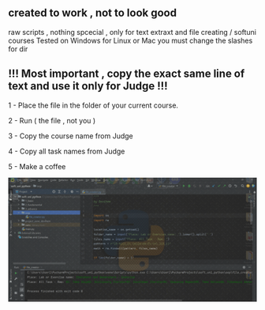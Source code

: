 ## created to work , not to look good
 
 raw scripts , nothing spcecial , only for text extraxt and file creating  / softuni courses
Tested on Windows  for Linux or Mac you must change the slashes for dir

## !!! Most important , copy the exact same line of text  and use it only for Judge !!!

1 - Place the file in the folder of your current course.

2 - Run ( the file , not you )

3 - Copy the course name from Judge

4 - Copy all task names from Judge

5 - Make a coffee

![](file_creator.gif)
